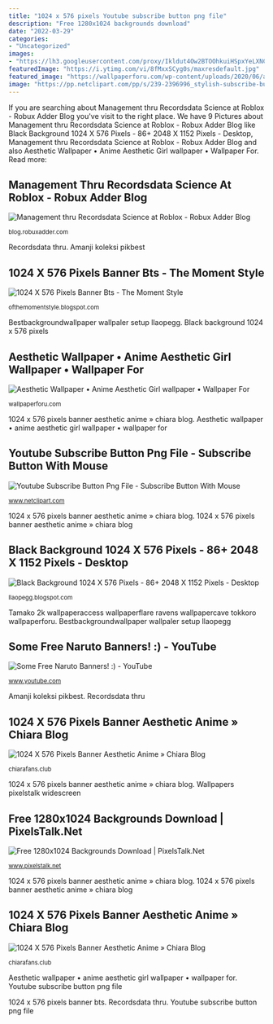```yaml
---
title: "1024 x 576 pixels Youtube subscribe button png file"
description: "Free 1280x1024 backgrounds download"
date: "2022-03-29"
categories:
- "Uncategorized"
images:
- "https://lh3.googleusercontent.com/proxy/Ikldut4Ow2BTOOhkuiHSpxYeLXNCtAqRO3BKi2ms1dqTawVya8iHt-L5WSyborjuqv7_rIr1VsQ0sXAXeUPyizWYZ2WT6JAZ0LK7-YCW83oVCbE9BNeIA77NEDyHl1JH=w1200-h630-p-k-no-nu"
featuredImage: "https://i.ytimg.com/vi/8fMxxSCyg0s/maxresdefault.jpg"
featured_image: "https://wallpaperforu.com/wp-content/uploads/2020/06/aesthetic-wallpaper-2006061526025-1024x576.jpg"
image: "https://pp.netclipart.com/pp/s/239-2396996_stylish-subscribe-button-transparent-png-windows-mobile.png"
---
```


If you are searching about Management thru Recordsdata Science at Roblox - Robux Adder Blog you've visit to the right place. We have 9 Pictures about Management thru Recordsdata Science at Roblox - Robux Adder Blog like Black Background 1024 X 576 Pixels - 86+ 2048 X 1152 Pixels - Desktop, Management thru Recordsdata Science at Roblox - Robux Adder Blog and also Aesthetic Wallpaper • Anime Aesthetic Girl wallpaper • Wallpaper For. Read more:

## Management Thru Recordsdata Science At Roblox - Robux Adder Blog

![Management thru Recordsdata Science at Roblox - Robux Adder Blog](https://blog.robuxadder.com/wp-content/uploads/sites/6/2020/06/86/management-thru-recordsdata-science-at-roblox-1024x576.jpg "1024 x 576 pixels banner aesthetic anime » chiara blog")

<small>blog.robuxadder.com</small>

Recordsdata thru. Amanji koleksi pikbest

## 1024 X 576 Pixels Banner Bts - The Moment Style

![1024 X 576 Pixels Banner Bts - The Moment Style](https://lh3.googleusercontent.com/proxy/Ikldut4Ow2BTOOhkuiHSpxYeLXNCtAqRO3BKi2ms1dqTawVya8iHt-L5WSyborjuqv7_rIr1VsQ0sXAXeUPyizWYZ2WT6JAZ0LK7-YCW83oVCbE9BNeIA77NEDyHl1JH=w1200-h630-p-k-no-nu "Black background 1024 x 576 pixels")

<small>ofthemomentstyle.blogspot.com</small>

Bestbackgroundwallpaper wallpaler setup llaopegg. Black background 1024 x 576 pixels

## Aesthetic Wallpaper • Anime Aesthetic Girl Wallpaper • Wallpaper For

![Aesthetic Wallpaper • Anime Aesthetic Girl wallpaper • Wallpaper For](https://wallpaperforu.com/wp-content/uploads/2020/06/aesthetic-wallpaper-2006061526025-1024x576.jpg "Some free naruto banners! :)")

<small>wallpaperforu.com</small>

1024 x 576 pixels banner aesthetic anime » chiara blog. Aesthetic wallpaper • anime aesthetic girl wallpaper • wallpaper for

## Youtube Subscribe Button Png File - Subscribe Button With Mouse

![Youtube Subscribe Button Png File - Subscribe Button With Mouse](https://pp.netclipart.com/pp/s/239-2396996_stylish-subscribe-button-transparent-png-windows-mobile.png "Recordsdata thru")

<small>www.netclipart.com</small>

1024 x 576 pixels banner aesthetic anime » chiara blog. 1024 x 576 pixels banner aesthetic anime » chiara blog

## Black Background 1024 X 576 Pixels - 86+ 2048 X 1152 Pixels - Desktop

![Black Background 1024 X 576 Pixels - 86+ 2048 X 1152 Pixels - Desktop](http://www.bestbackgroundwallpaper.com/wp-content/uploads/2020/08/Backlit-Full-Hd-Gamer-Gaming-Hardware-Keyboard-Neon-Night-Pc-Technology-576x1024.jpeg "Naruto banners")

<small>llaopegg.blogspot.com</small>

Tamako 2k wallpaperaccess wallpaperflare ravens wallpapercave tokkoro wallpaperforu. Bestbackgroundwallpaper wallpaler setup llaopegg

## Some Free Naruto Banners! :) - YouTube

![Some Free Naruto Banners! :) - YouTube](https://i.ytimg.com/vi/8fMxxSCyg0s/maxresdefault.jpg "1024 x 576 pixels banner aesthetic anime » chiara blog")

<small>www.youtube.com</small>

Amanji koleksi pikbest. Recordsdata thru

## 1024 X 576 Pixels Banner Aesthetic Anime » Chiara Blog

![1024 X 576 Pixels Banner Aesthetic Anime » Chiara Blog](https://i.pinimg.com/originals/7f/9b/5b/7f9b5beb6cb7a37010be63ff890d6523.jpg "Management thru recordsdata science at roblox")

<small>chiarafans.club</small>

1024 x 576 pixels banner aesthetic anime » chiara blog. Wallpapers pixelstalk widescreen

## Free 1280x1024 Backgrounds Download | PixelsTalk.Net

![Free 1280x1024 Backgrounds Download | PixelsTalk.Net](https://www.pixelstalk.net/wp-content/uploads/2016/05/White-Wolf-Wallpaper-in-1280x1024.jpg "Naruto banners")

<small>www.pixelstalk.net</small>

1024 x 576 pixels banner aesthetic anime » chiara blog. 1024 x 576 pixels banner aesthetic anime » chiara blog

## 1024 X 576 Pixels Banner Aesthetic Anime » Chiara Blog

![1024 X 576 Pixels Banner Aesthetic Anime » Chiara Blog](https://i.pinimg.com/originals/a7/12/be/a712bed6fa630f462f2d4a00152343a6.jpg "Management thru recordsdata science at roblox")

<small>chiarafans.club</small>

Aesthetic wallpaper • anime aesthetic girl wallpaper • wallpaper for. Youtube subscribe button png file

1024 x 576 pixels banner bts. Recordsdata thru. Youtube subscribe button png file
